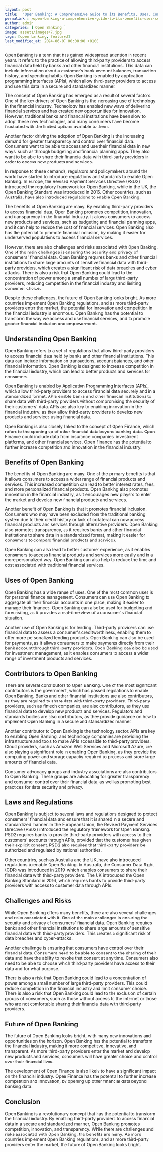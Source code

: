 ```yaml
---
layout: post
title:  "Open Banking: A Comprehensive Guide to its Benefits, Uses, Contributors, Laws and More"
permalink : /open-banking-a-comprehensive-guide-to-its-benefits-uses-contributors-laws-and-more
author: admin
categories: [ Open Banking ]
image: assets/images/7.jpg
tags: [open banking, featured]
last_modified_at: 2024-06-07 00:00:00 +0100
---
```


Open Banking is a term that has gained widespread attention in recent years. It refers to the practice of allowing third-party providers to access financial data held by banks and other financial institutions. This data can include information about a customer's bank account balances, transaction history, and spending habits. Open Banking is enabled by application programming interfaces (APIs), which allow third-party providers to access and use this data in a secure and standardized manner.

The concept of Open Banking has emerged as a result of several factors. One of the key drivers of Open Banking is the increasing use of technology in the financial industry. Technology has enabled new ways of delivering financial services and has created new opportunities for innovation. However, traditional banks and financial institutions have been slow to adopt these new technologies, and many consumers have become frustrated with the limited options available to them.

Another factor driving the adoption of Open Banking is the increasing demand for greater transparency and control over financial data. Consumers want to be able to access and use their financial data in new ways, such as through budgeting and financial planning apps. They also want to be able to share their financial data with third-party providers in order to access new products and services.

In response to these demands, regulators and policymakers around the world have started to introduce regulations and standards to enable Open Banking. In Europe, the Revised Payment Services Directive (PSD2) introduced the regulatory framework for Open Banking, while in the UK, the Open Banking Standard was introduced in 2016. Other countries, such as Australia, have also introduced regulations to enable Open Banking.

The benefits of Open Banking are many. By enabling third-party providers to access financial data, Open Banking promotes competition, innovation, and transparency in the financial industry. It allows consumers to access new products and services, such as budgeting and financial planning apps, and it can help to reduce the cost of financial services. Open Banking also has the potential to promote financial inclusion, by making it easier for underserved populations to access financial services.

However, there are also challenges and risks associated with Open Banking. One of the main challenges is ensuring the security and privacy of consumers' financial data. Open Banking requires banks and other financial institutions to share large amounts of sensitive financial data with third-party providers, which creates a significant risk of data breaches and cyber attacks. There is also a risk that Open Banking could lead to the concentration of power among a small number of large third-party providers, reducing competition in the financial industry and limiting consumer choice.

Despite these challenges, the future of Open Banking looks bright. As more countries implement Open Banking regulations, and as more third-party providers enter the market, the potential for innovation and competition in the financial industry is enormous. Open Banking has the potential to transform the way we access and use financial services, and to promote greater financial inclusion and empowerment.

## Understanding Open Banking

Open Banking refers to a set of regulations that allow third-party providers to access financial data held by banks and other financial institutions. This data can include information on transactions, account balances, and other financial information. Open Banking is designed to increase competition in the financial industry, which can lead to better products and services for consumers.

Open Banking is enabled by Application Programming Interfaces (APIs), which allow third-party providers to access financial data securely and in a standardized format. APIs enable banks and other financial institutions to share data with third-party providers without compromising the security of their customers' data. APIs are also key to enabling innovation in the financial industry, as they allow third-party providers to develop new products and services using financial data.

Open Banking is also closely linked to the concept of Open Finance, which refers to the opening up of other financial data beyond banking data. Open Finance could include data from insurance companies, investment platforms, and other financial services. Open Finance has the potential to further increase competition and innovation in the financial industry.

## Benefits of Open Banking

The benefits of Open Banking are many. One of the primary benefits is that it allows consumers to access a wider range of financial products and services. This increased competition can lead to better interest rates, fees, and more personalized financial products. Open Banking also promotes innovation in the financial industry, as it encourages new players to enter the market and develop new financial products and services.

Another benefit of Open Banking is that it promotes financial inclusion. Consumers who may have been excluded from the traditional banking system due to their credit history or lack of collateral can now access financial products and services through alternative providers. Open Banking also promotes transparency, as it requires banks and other financial institutions to share data in a standardized format, making it easier for consumers to compare financial products and services.

Open Banking can also lead to better customer experience, as it enables consumers to access financial products and services more easily and in a more personalized way. Open Banking can also help to reduce the time and cost associated with traditional financial services.

## Uses of Open Banking

Open Banking has a wide range of uses. One of the most common uses is for personal finance management. Consumers can use Open Banking to aggregate all their financial accounts in one place, making it easier to manage their finances. Open Banking can also be used for budgeting and forecasting, as it provides a real-time view of a consumer's financial situation.

Another use of Open Banking is for lending. Third-party providers can use financial data to assess a consumer's creditworthiness, enabling them to offer more personalized lending products. Open Banking can also be used for payments, as it allows consumers to make payments directly from their bank account through third-party providers. Open Banking can also be used for investment management, as it enables consumers to access a wider range of investment products and services.

## Contributors to Open Banking

There are several contributors to Open Banking. One of the most significant contributors is the government, which has passed regulations to enable Open Banking. Banks and other financial institutions are also contributors, as they are required to share data with third-party providers. Third-party providers, such as fintech companies, are also contributors, as they use financial data to develop new products and services. Regulators and standards bodies are also contributors, as they provide guidance on how to implement Open Banking in a secure and standardized manner.

Another contributor to Open Banking is the technology sector. APIs are key to enabling Open Banking, and technology companies are providing the infrastructure and tools to make APIs accessible to third-party providers. Cloud providers, such as Amazon Web Services and Microsoft Azure, are also playing a significant role in enabling Open Banking, as they provide the computing power and storage capacity required to process and store large amounts of financial data.

Consumer advocacy groups and industry associations are also contributors to Open Banking. These groups are advocating for greater transparency and consumer control over their financial data, as well as promoting best practices for data security and privacy.

## Laws and Regulations

Open Banking is subject to several laws and regulations designed to protect consumers' financial data and ensure that it is shared in a secure and standardized manner. In the European Union, the Revised Payment Services Directive (PSD2) introduced the regulatory framework for Open Banking. PSD2 requires banks to provide third-party providers with access to their customers' accounts through APIs, provided that the customer has given their explicit consent. PSD2 also requires that third-party providers be authorized and regulated by national authorities.

Other countries, such as Australia and the UK, have also introduced regulations to enable Open Banking. In Australia, the Consumer Data Right (CDR) was introduced in 2019, which enables consumers to share their financial data with third-party providers. The UK introduced the Open Banking Standard in 2016, which requires banks to provide third-party providers with access to customer data through APIs.

## Challenges and Risks

While Open Banking offers many benefits, there are also several challenges and risks associated with it. One of the main challenges is ensuring the security and privacy of consumers' financial data. Open Banking requires banks and other financial institutions to share large amounts of sensitive financial data with third-party providers. This creates a significant risk of data breaches and cyber-attacks.

Another challenge is ensuring that consumers have control over their financial data. Consumers need to be able to consent to the sharing of their data and have the ability to revoke that consent at any time. Consumers also need to be able to choose which third-party providers have access to their data and for what purpose.

There is also a risk that Open Banking could lead to a concentration of power among a small number of large third-party providers. This could reduce competition in the financial industry and limit consumer choice. There is also a risk that Open Banking could lead to the exclusion of certain groups of consumers, such as those without access to the internet or those who are not comfortable sharing their financial data with third-party providers.

## Future of Open Banking

The future of Open Banking looks bright, with many new innovations and opportunities on the horizon. Open Banking has the potential to transform the financial industry, making it more competitive, innovative, and transparent. As more third-party providers enter the market and develop new products and services, consumers will have greater choice and control over their financial lives.

The development of Open Finance is also likely to have a significant impact on the financial industry. Open Finance has the potential to further increase competition and innovation, by opening up other financial data beyond banking data.

## Conclusion

Open Banking is a revolutionary concept that has the potential to transform the financial industry. By enabling third-party providers to access financial data in a secure and standardized manner, Open Banking promotes competition, innovation, and transparency. While there are challenges and risks associated with Open Banking, the benefits are many. As more countries implement Open Banking regulations, and as more third-party providers enter the market, the future of Open Banking looks bright.
